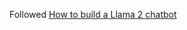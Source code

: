 Followed [How to build a Llama 2 chatbot](https://blog.streamlit.io/how-to-build-a-llama-2-chatbot/?utm_medium=email&_hsmi=272557385&_hsenc=p2ANqtz--O0Sn4t8ga3PavQxTCAqcFY58AbVBr87sSDtp3nXK1Bbzg5TJNf-yKNJL-rCNKxkwEViPN0pFgsHV3zC-3Ty_GhCjpdw&utm_content=272557385&utm_source=hs_email)
